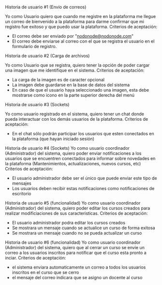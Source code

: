 
Historia de usuario #1 (Envío de correos)

Yo como Usuario quiero que cuando me registre en la plataforma me llegue un correo de bienvenido a la plataforma para darme confirmar que mi registro fue exitoso y que puedo usar la plataforma.
Criterios de aceptación:
- El correo debe ser enviado por "nodonode@nodonode.com"
- El correo debe enviarse al correo con el que se registra el usuario en el formulario de registro.

Historia de usuario #2 (Carga de archivos)

Yo como Usuario que se registra, quiero tener la opción de poder cargar una imagen que me identifique en el sistema.
Criterios de aceptación:
- La carga de la imagen es de caracter opcional
- La imagen debe guardarse en la base de datos del sistema
- En caso de que el usuario haya seleccionado una imagen, esta debe mostrarse como icono en la parte superior derecha del menú

Historia de usuario #3 (Sockets)

Yo como usuario registrado en el sistema, quiero tener un chat donde pueda interactuar con los demás usuarios de la plataforma.
Criterios de aceptación:
- En el chat sólo podrán participar los usuarios que esten conectados en la plataforma (que hayan iniciado sesión)


Historia de usuario #4 (Sockets)
Yo como usuario coordinador (Administrador) del sistema, quiero poder enviar notificaciones a los usuarios que se encuentren conectados para informar sobre novedades en la plataforma (Mantenimientos, actualizaciones, nuevos cursos, etc)
Criterios de aceptación:
- El usuario administrador debe ser el único que puede enviar este tipo de mensajes
- Los usuarios deben recibir estas notificaciones como notificaciones de escritorio

Historia de usuario #5 (funcionalidad)
Yo como usuario coordinador (Administrador) del sistema, quiero poder editar los cursos creados para realizar modificiaciones de sus caracteristicas. 
Criterios de aceptación:
- El usuario administrador podra editar los cursos creados
- Se mostrara un mensaje cuando se actualice un curso de forma exitosa
- Se mostrara un mensaje cuando no se pueda actualizar un curso

Historia de usuario #6 (funcionalidad)
Yo como usuario coordinador (Administrador) del sistema, quiero que al cerrar un curso se envie un correo a los usuarios
inscritos para notificar que el curso esta pronto a inciar. 
Criterios de aceptación:
- el sistema enviara automaticamente un correo a todos los usuarios inscritos en el curso que se cerro
- el mensaje del correo indicara que se asigno un docente al curso 

